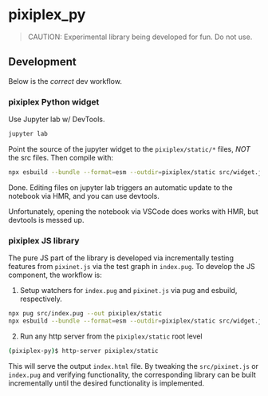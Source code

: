 # pixiplex_py

> CAUTION: Experimental library being developed for fun. Do not use. 

## Development 

Below is the *correct* dev workflow. 

### pixiplex Python widget 

Use Jupyter lab w/ DevTools.

```bash
jupyter lab 
```

Point the source of the jupyter widget to the `pixiplex/static/*` files, *NOT* the src files. Then compile with: 

```bash
npx esbuild --bundle --format=esm --outdir=pixiplex/static src/widget.js src/pixinet.js --watch
```

Done. Editing files on jupyter lab triggers an automatic update to the notebook via HMR, and you can use devtools. 

Unfortunately, opening the notebook via VSCode does works with HMR, but devtools is messed up. 

### pixiplex JS library 

The pure JS part of the library is developed via incrementally testing features from `pixinet.js` via the test 
graph in `index.pug`. To develop the JS component, the workflow is: 

1. Setup watchers for `index.pug` and `pixinet.js` via pug and esbuild, respectively. 

```bash
npx pug src/index.pug --out pixiplex/static
npx esbuild --bundle --format=esm --outdir=pixiplex/static src/widget.js src/pixinet.js --watch
```

2. Run any http server from the `pixiplex/static` root level

```bash
(pixiplex-py)$ http-server pixiplex/static
```

This will serve the output `index.html` file. By tweaking the `src/pixinet.js` or `index.pug` and verifying functionality, 
the corresponding library can be built incrementally until the desired functionality is implemented.